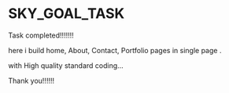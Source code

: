 # SKY_GOAL_TASK
Task completed!!!!!!!

here i build home, About, Contact, Portfolio pages in single page .

with High quality standard coding...

Thank you!!!!!!
